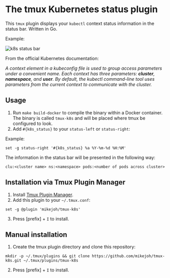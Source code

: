 # The tmux Kubernetes status plugin

This `tmux` plugin displays your `kubectl` context status information in the status bar. Written in Go.

Example:

![k8s status bar](status_bar_with_k8s_plugin.png)

From the official Kubernetes documentation:

_A context element in a kubeconfig file is used to group access parameters under a convenient name. Each context has three parameters: **cluster**, **namespace**, and **user**. By default, the kubectl command-line tool uses parameters from the current context to communicate with the cluster._

## Usage
1. Run `make build-docker` to compile the binary within a Docker container. The binary is called `tmux-k8s` and will be placed where tmux be configured to look.
2. Add `#{k8s_status}` to your `status-left` or `status-right`:

Example:
```
set -g status-right '#{k8s_status} %a %Y-%m-%d %H:%M'
```

The information in the status bar will be presented in the following way:

```
clu:<cluster name> ns:<namespace> pods:<number of pods across cluster>
```

## Installation via Tmux Plugin Manager

1. Install [Tmux Plugin Manager][tpm].
2. Add this plugin to your `~/.tmux.conf`:
```
set -g @plugin 'mikejoh/tmux-k8s'
```
3. Press [prefix] + `I` to install.

## Manual installation

1. Create the tmux plugin directory and clone this repository:
```
mkdir -p ~/.tmux/plugins && git clone https://github.com/mikejoh/tmux-k8s.git ~/.tmux/plugins/tmux-k8s
```
2. Press [prefix] + `I` to install.

[tpm]: https://github.com/tmux-plugins/tpm
